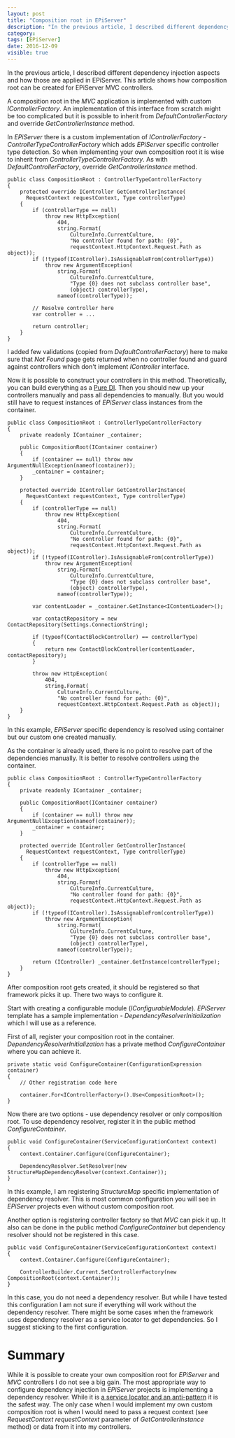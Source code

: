 ```yaml
---
layout: post
title: "Composition root in EPiServer"
description: "In the previous article, I described different dependency injection aspects and how those are applied in EPiServer. This article shows how composition root can be created for EPiServer MVC controllers."
category:
tags: [EPiServer]
date: 2016-12-09
visible: true
---
```


<p class="lead">
In the previous article, I described different dependency injection aspects and how those are applied in EPiServer. This article shows how composition root can be created for EPiServer MVC controllers.
</p>

A composition root in the _MVC_ application is implemented with custom _IControllerFactory_. An implementation of this interface from scratch might be too complicated but it is possible to inherit from _DefaultControllerFactory_ and override _GetControllerInstance_ method.

In _EPiServer_ there is a custom implementation of _IControllerFactory_ - _ControllerTypeControllerFactory_ which adds _EPiServer_ specific controller type detection. So when implementing your own composition root it is wise to inherit from _ControllerTypeControllerFactory_. As with _DefaultControllerFactory_, override _GetControllerInstance_ method.

```
public class CompositionRoot : ControllerTypeControllerFactory
{
    protected override IController GetControllerInstance(
      RequestContext requestContext, Type controllerType)
    {
        if (controllerType == null)
            throw new HttpException(
                404,
                string.Format(
                    CultureInfo.CurrentCulture,
                    "No controller found for path: {0}",
                    requestContext.HttpContext.Request.Path as object));
        if (!typeof(IController).IsAssignableFrom(controllerType))
            throw new ArgumentException(
                string.Format(
                    CultureInfo.CurrentCulture,
                    "Type {0} does not subclass controller base",
                    (object) controllerType),
                nameof(controllerType));

        // Resolve controller here
        var controller = ...

        return controller;
    }
}
```

I added few validations (copied from _DefaultControllerFactory_) here to make sure that _Not Found_ page gets returned when no controller found and guard against controllers which don't implement _IController_ interface.

Now it is possible to construct your controllers in this method. Theoretically, you can build everything as a [Pure DI](http://blog.ploeh.dk/2014/06/10/pure-di/). Then you should new up your controllers manually and pass all dependencies to manually. But you would still have to request instances of _EPiServer_ class instances from the container.

```
public class CompositionRoot : ControllerTypeControllerFactory
{
    private readonly IContainer _container;

    public CompositionRoot(IContainer container)
    {
        if (container == null) throw new ArgumentNullException(nameof(container));
        _container = container;
    }

    protected override IController GetControllerInstance(
      RequestContext requestContext, Type controllerType)
    {
        if (controllerType == null)
            throw new HttpException(
                404,
                string.Format(
                    CultureInfo.CurrentCulture,
                    "No controller found for path: {0}",
                    requestContext.HttpContext.Request.Path as object));
        if (!typeof(IController).IsAssignableFrom(controllerType))
            throw new ArgumentException(
                string.Format(
                    CultureInfo.CurrentCulture,
                    "Type {0} does not subclass controller base",
                    (object) controllerType),
                nameof(controllerType));

        var contentLoader = _container.GetInstance<IContentLoader>();

        var contactRepository = new ContactRepository(Settings.ConnectionString);

        if (typeof(ContactBlockController) == controllerType)
        {
            return new ContactBlockController(contentLoader, contactRepository);
        }

        throw new HttpException(
            404,
            string.Format(
                CultureInfo.CurrentCulture,
                "No controller found for path: {0}",
                requestContext.HttpContext.Request.Path as object));
    }
}
```

In this example, _EPiServer_ specific dependency is resolved using container but our custom one created manually.

As the container is already used, there is no point to resolve part of the dependencies manually. It is better to resolve controllers using the container.

```
public class CompositionRoot : ControllerTypeControllerFactory
{
    private readonly IContainer _container;

    public CompositionRoot(IContainer container)
    {
        if (container == null) throw new ArgumentNullException(nameof(container));
        _container = container;
    }

    protected override IController GetControllerInstance(
      RequestContext requestContext, Type controllerType)
    {
        if (controllerType == null)
            throw new HttpException(
                404,
                string.Format(
                    CultureInfo.CurrentCulture,
                    "No controller found for path: {0}",
                    requestContext.HttpContext.Request.Path as object));
        if (!typeof(IController).IsAssignableFrom(controllerType))
            throw new ArgumentException(
                string.Format(
                    CultureInfo.CurrentCulture,
                    "Type {0} does not subclass controller base",
                    (object) controllerType),
                nameof(controllerType));

        return (IController) _container.GetInstance(controllerType);
    }
}
```

After composition root gets created, it should be registered so that framework picks it up. There two ways to configure it.

Start with creating a configurable module (_IConfigurableModule_). _EPiServer_ template has a sample implementation - _DependencyResolverInitialization_ which I will use as a reference.

First of all, register your composition root in the container. _DependencyResolverInitialization_ has a private method _ConfigureContainer_ where you can achieve it.

```
private static void ConfigureContainer(ConfigurationExpression container)
{
    // Other registration code here

    container.For<IControllerFactory>().Use<CompositionRoot>();
}
```

Now there are two options - use dependency resolver or only composition root. To use dependency resolver, register it in the public method _ConfigureContainer_.

```
public void ConfigureContainer(ServiceConfigurationContext context)
{
    context.Container.Configure(ConfigureContainer);

    DependencyResolver.SetResolver(new StructureMapDependencyResolver(context.Container));
}
```

In this example, I am registering _StructureMap_ specific implementation of dependency resolver. This is most common configuration you will see in _EPiServer_ projects even without custom composition root.

Another option is registering controller factory so that _MVC_ can pick it up. It also can be done in the public method _ConfigureContainer_ but dependency resolver should not be registered in this case.

```
public void ConfigureContainer(ServiceConfigurationContext context)
{
    context.Container.Configure(ConfigureContainer);

    ControllerBuilder.Current.SetControllerFactory(new CompositionRoot(context.Container));
}
```

In this case, you do not need a dependency resolver. But while I have tested this configuration I am not sure if everything will work without the dependency resolver. There might be some cases when the framework uses dependency resolver as a service locator to get dependencies. So I suggest sticking to the first configuration.

# Summary

While it is possible to create your own composition root for _EPiServer_ and _MVC_ controllers I do not see a big gain. The most appropriate way to configure dependency injection in _EPiServer_ projects is implementing a dependency resolver. While it is [a service locator and an anti-pattern](http://blog.ploeh.dk/2012/09/28/DependencyInjectionandLifetimeManagementwithASP.NETWebAPI/) it is the safest way. The only case when I would implement my own custom composition root is when I would need to pass a request context (see _RequestContext requestContext_ parameter of _GetControllerInstance_ method) or data from it into my controllers.
